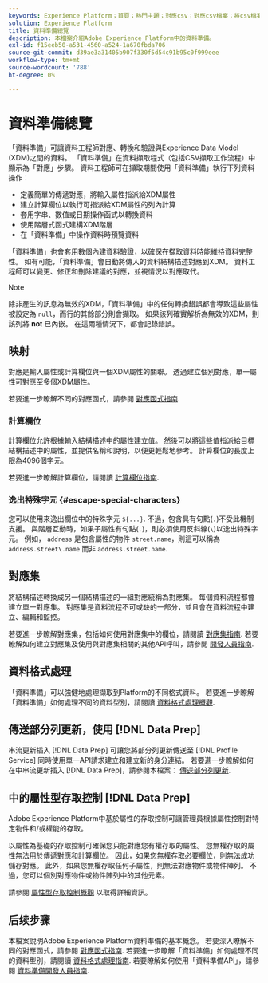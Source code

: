 ```yaml
---
keywords: Experience Platform；首頁；熱門主題；對應csv；對應csv檔案；將csv檔案對應到xdm；將csv對應到xdm；ui指南；對應程式；對應；資料準備；資料準備；
solution: Experience Platform
title: 資料準備總覽
description: 本檔案介紹Adobe Experience Platform中的資料準備。
exl-id: f15eeb50-a531-4560-a524-1a670fbda706
source-git-commit: d39ae3a31405b907f330f5d54c91b95c0f999eee
workflow-type: tm+mt
source-wordcount: '788'
ht-degree: 0%

---
```



# 資料準備總覽

「資料準備」可讓資料工程師對應、轉換和驗證與Experience Data Model (XDM)之間的資料。 「資料準備」在資料擷取程式（包括CSV擷取工作流程）中顯示為「對應」步驟。 資料工程師可在擷取期間使用「資料準備」執行下列資料操作：

- 定義簡單的傳遞對應，將輸入屬性指派給XDM屬性
- 建立計算欄位以執行可指派給XDM屬性的列內計算
- 套用字串、數值或日期操作函式以轉換資料
- 使用階層式函式建構XDM階層
- 在「資料準備」中操作資料時預覽資料

「資料準備」也會套用數個內建資料驗證，以確保在擷取資料時能維持資料完整性。 如有可能，「資料準備」會自動將傳入的資料結構描述對應到XDM。 資料工程師可以變更、修正和刪除建議的對應，並視情況以對應取代。

>[!NOTE]
>
>除非產生的訊息為無效的XDM，「資料準備」中的任何轉換錯誤都會導致這些屬性被設定為 `null`，而行的其餘部分則會擷取。 如果該列確實解析為無效的XDM，則該列將 **not** 已內嵌。 在這兩種情況下，都會記錄錯誤。

## 映射

對應是輸入屬性或計算欄位與一個XDM屬性的關聯。 透過建立個別對應，單一屬性可對應至多個XDM屬性。

若要進一步瞭解不同的對應函式，請參閱 [對應函式指南](./functions.md).

### 計算欄位

計算欄位允許根據輸入結構描述中的屬性建立值。 然後可以將這些值指派給目標結構描述中的屬性，並提供名稱和說明，以便更輕鬆地參考。 計算欄位的長度上限為4096個字元。

若要進一步瞭解計算欄位，請閱讀 [計算欄位指南](./functions.md#calculated-fields).

### 逸出特殊字元 {#escape-special-characters}

您可以使用來逸出欄位中的特殊字元 `${...}`. 不過，包含具有句點(`.`)不受此機制支援。 與階層互動時，如果子屬性有句點(`.`)，則必須使用反斜線(`\`)以逸出特殊字元。 例如， `address` 是包含屬性的物件 `street.name`，則這可以稱為 `address.street\.name` 而非 `address.street.name`.

## 對應集

將結構描述轉換成另一個結構描述的一組對應統稱為對應集。 每個資料流程都會建立單一對應集。 對應集是資料流程不可或缺的一部分，並且會在資料流程中建立、編輯和監控。

若要進一步瞭解對應集，包括如何使用對應集中的欄位，請閱讀 [對應集指南](./mapping-set.md). 若要瞭解如何建立對應集及使用與對應集相關的其他API呼叫，請參閱 [開發人員指南](./api/mapping-set.md).

## 資料格式處理

「資料準備」可以強健地處理擷取到Platform的不同格式資料。 若要進一步瞭解「資料準備」如何處理不同的資料型別，請閱讀 [資料格式處理概觀](./data-handling.md).

## 傳送部分列更新，使用 [!DNL Data Prep]

串流更新插入 [!DNL Data Prep] 可讓您將部分列更新傳送至 [!DNL Profile Service] 同時使用單一API請求建立和建立新的身分連結。 若要進一步瞭解如何在中串流更新插入 [!DNL Data Prep]，請參閱本檔案： [傳送部分列更新](./upserts.md).

## 中的屬性型存取控制 [!DNL Data Prep]

Adobe Experience Platform中基於屬性的存取控制可讓管理員根據屬性控制對特定物件和/或權能的存取。

以屬性為基礎的存取控制可確保您只能對應您有權存取的屬性。 您無權存取的屬性無法用於傳遞對應和計算欄位。 因此，如果您無權存取必要欄位，則無法成功儲存對應。 此外，如果您無權存取任何子屬性，則無法對應物件或物件陣列。 不過，您可以個別對應物件或物件陣列中的其他元素。

請參閱 [屬性型存取控制概觀](../access-control/abac/overview.md) 以取得詳細資訊。

## 后续步骤

本檔案說明Adobe Experience Platform資料準備的基本概念。 若要深入瞭解不同的對應函式，請參閱 [對應函式指南](./functions.md). 若要進一步瞭解「資料準備」如何處理不同的資料型別，請閱讀 [資料格式處理指南](./data-handling.md#dates). 若要瞭解如何使用「資料準備API」，請參閱 [資料準備開發人員指南](api/overview.md).
